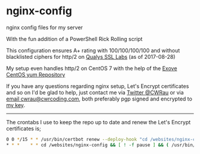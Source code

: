 # nginx-config

nginx config files for my server

With the fun addition of a PowerShell Rick Rolling script

This configuration ensures A+ rating with 100/100/100/100 and without blacklisted ciphers for http/2 on [Qualys SSL Labs](https://www.ssllabs.com/ssltest/analyze.html?d=cwrcoding.com) (as of 2017-08-28)

My setup even handles http/2 on CentOS 7 with the help of the [Exove CentOS yum Repository](https://packages.exove.com/)

If you have any questions regarding nginx setup, Let's Encrypt certificates and so on I'd be glad to help, just contact me via [Twitter @CWRau](https://twitter.com/CWRau) or via [email cwrau@cwrcoding.com](mailto:cwrau@cwrcoding.com), both preferably pgp signed and encrypted to [my key](https://keybase.io/cwrau).
___

The crontabs I use to keep the repo up to date and renew the Let's Encrypt certificates is;

```bash
0 0 */15 * * /usr/bin/certbot renew --deploy-hook "cd /websites/nginx-config && docker-compose exec nginx nginx -s reload"
* * *    * * cd /websites/nginx-config && [ ! -f pause ] && ( /usr/bin/git fetch --all && bash needs_pull.sh && ( git clean -fd && git reset origin/master --hard && docker-compose down && docker-compose up -d --build ) )
```
